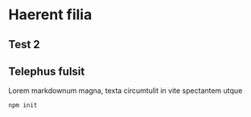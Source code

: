 # Haerent filia

## Test 2

## Telephus fulsit

Lorem markdownum magna, texta circumtulit in vite spectantem utque

```
npm init
```